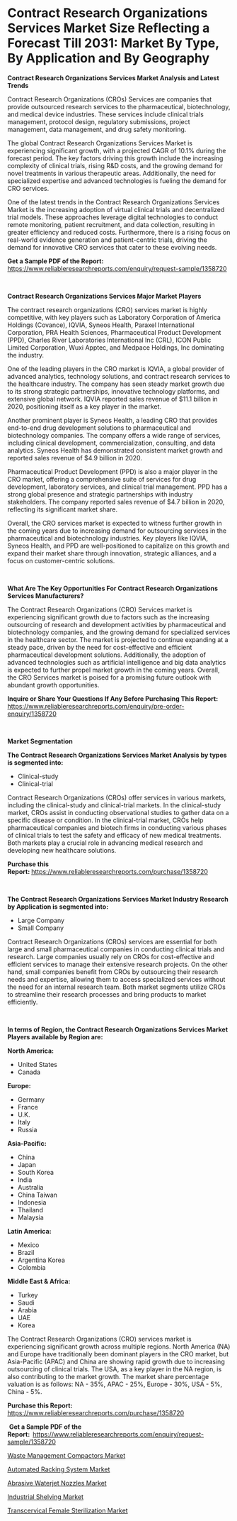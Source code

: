 <p><h1>Contract Research Organizations Services Market Size Reflecting a Forecast Till 2031: Market By Type, By Application and By Geography</h1></p><p><strong>Contract Research Organizations Services Market Analysis and Latest Trends</strong></p>
<p><p>Contract Research Organizations (CROs) Services are companies that provide outsourced research services to the pharmaceutical, biotechnology, and medical device industries. These services include clinical trials management, protocol design, regulatory submissions, project management, data management, and drug safety monitoring.</p><p>The global Contract Research Organizations Services Market is experiencing significant growth, with a projected CAGR of 10.1% during the forecast period. The key factors driving this growth include the increasing complexity of clinical trials, rising R&D costs, and the growing demand for novel treatments in various therapeutic areas. Additionally, the need for specialized expertise and advanced technologies is fueling the demand for CRO services.</p><p>One of the latest trends in the Contract Research Organizations Services Market is the increasing adoption of virtual clinical trials and decentralized trial models. These approaches leverage digital technologies to conduct remote monitoring, patient recruitment, and data collection, resulting in greater efficiency and reduced costs. Furthermore, there is a rising focus on real-world evidence generation and patient-centric trials, driving the demand for innovative CRO services that cater to these evolving needs.</p></p>
<p><strong>Get a Sample PDF of the Report:&nbsp;</strong> <a href="https://www.reliableresearchreports.com/enquiry/request-sample/1358720">https://www.reliableresearchreports.com/enquiry/request-sample/1358720</a></p>
<p>&nbsp;</p>
<p><strong>Contract Research Organizations Services Major Market Players</strong></p>
<p><p>The contract research organizations (CRO) services market is highly competitive, with key players such as Laboratory Corporation of America Holdings (Covance), IQVIA, Syneos Health, Paraxel International Corporation, PRA Health Sciences, Pharmaceutical Product Development (PPD), Charles River Laboratories International Inc (CRL), ICON Public Limited Corporation, Wuxi Apptec, and Medpace Holdings, Inc dominating the industry.</p><p>One of the leading players in the CRO market is IQVIA, a global provider of advanced analytics, technology solutions, and contract research services to the healthcare industry. The company has seen steady market growth due to its strong strategic partnerships, innovative technology platforms, and extensive global network. IQVIA reported sales revenue of $11.1 billion in 2020, positioning itself as a key player in the market.</p><p>Another prominent player is Syneos Health, a leading CRO that provides end-to-end drug development solutions to pharmaceutical and biotechnology companies. The company offers a wide range of services, including clinical development, commercialization, consulting, and data analytics. Syneos Health has demonstrated consistent market growth and reported sales revenue of $4.9 billion in 2020.</p><p>Pharmaceutical Product Development (PPD) is also a major player in the CRO market, offering a comprehensive suite of services for drug development, laboratory services, and clinical trial management. PPD has a strong global presence and strategic partnerships with industry stakeholders. The company reported sales revenue of $4.7 billion in 2020, reflecting its significant market share.</p><p>Overall, the CRO services market is expected to witness further growth in the coming years due to increasing demand for outsourcing services in the pharmaceutical and biotechnology industries. Key players like IQVIA, Syneos Health, and PPD are well-positioned to capitalize on this growth and expand their market share through innovation, strategic alliances, and a focus on customer-centric solutions.</p></p>
<p>&nbsp;</p>
<p><strong>What Are The Key Opportunities For Contract Research Organizations Services Manufacturers?</strong></p>
<p><p>The Contract Research Organizations (CRO) Services market is experiencing significant growth due to factors such as the increasing outsourcing of research and development activities by pharmaceutical and biotechnology companies, and the growing demand for specialized services in the healthcare sector. The market is projected to continue expanding at a steady pace, driven by the need for cost-effective and efficient pharmaceutical development solutions. Additionally, the adoption of advanced technologies such as artificial intelligence and big data analytics is expected to further propel market growth in the coming years. Overall, the CRO Services market is poised for a promising future outlook with abundant growth opportunities.</p></p>
<p><strong>Inquire or Share Your Questions If Any Before Purchasing This Report:</strong> <a href="https://www.reliableresearchreports.com/enquiry/pre-order-enquiry/1358720">https://www.reliableresearchreports.com/enquiry/pre-order-enquiry/1358720</a></p>
<p>&nbsp;</p>
<p><strong>Market Segmentation</strong></p>
<p><strong>The Contract Research Organizations Services Market Analysis by types is segmented into:</strong></p>
<p><ul><li>Clinical-study</li><li>Clinical-trial</li></ul></p>
<p><p>Contract Research Organizations (CROs) offer services in various markets, including the clinical-study and clinical-trial markets. In the clinical-study market, CROs assist in conducting observational studies to gather data on a specific disease or condition. In the clinical-trial market, CROs help pharmaceutical companies and biotech firms in conducting various phases of clinical trials to test the safety and efficacy of new medical treatments. Both markets play a crucial role in advancing medical research and developing new healthcare solutions.</p></p>
<p><strong>Purchase this Report:&nbsp;</strong><a href="https://www.reliableresearchreports.com/purchase/1358720">https://www.reliableresearchreports.com/purchase/1358720</a></p>
<p>&nbsp;</p>
<p><strong>The Contract Research Organizations Services Market Industry Research by Application is segmented into:</strong></p>
<p><ul><li>Large Company</li><li>Small Company</li></ul></p>
<p><p>Contract Research Organizations (CROs) services are essential for both large and small pharmaceutical companies in conducting clinical trials and research. Large companies usually rely on CROs for cost-effective and efficient services to manage their extensive research projects. On the other hand, small companies benefit from CROs by outsourcing their research needs and expertise, allowing them to access specialized services without the need for an internal research team. Both market segments utilize CROs to streamline their research processes and bring products to market efficiently.</p></p>
<p>&nbsp;</p>
<p><strong>In terms of Region, the Contract Research Organizations Services Market Players available by Region are:</strong></p>
<p>
    <p> <strong> North America: </strong>
        <ul>
            <li>United States</li>
            <li>Canada</li>
        </ul>
        </p> 
    <p> <strong> Europe: </strong>
        <ul>
            <li>Germany</li>
            <li>France</li>
            <li>U.K.</li>
            <li>Italy</li>
            <li>Russia</li>
        </ul>
        </p> 
    <p> <strong> Asia-Pacific: </strong>
        <ul>
            <li>China</li>
            <li>Japan</li>
            <li>South Korea</li>
            <li>India</li>
            <li>Australia</li>
            <li>China Taiwan</li>
            <li>Indonesia</li>
            <li>Thailand</li>
            <li>Malaysia</li>
        </ul>
        </p> 
    <p> <strong> Latin America: </strong>
        <ul>
            <li>Mexico</li>
            <li>Brazil</li>
            <li>Argentina Korea</li>
            <li>Colombia</li>
        </ul>
        </p> 
    <p> <strong> Middle East & Africa: </strong>
        <ul>
            <li>Turkey</li>
            <li>Saudi</li>
            <li>Arabia</li>
            <li>UAE</li>
            <li>Korea</li>
        </ul>
    </p>
    </p>
<p><p>The Contract Research Organizations (CRO) services market is experiencing significant growth across multiple regions. North America (NA) and Europe have traditionally been dominant players in the CRO market, but Asia-Pacific (APAC) and China are showing rapid growth due to increasing outsourcing of clinical trials. The USA, as a key player in the NA region, is also contributing to the market growth. The market share percentage valuation is as follows: NA - 35%, APAC - 25%, Europe - 30%, USA - 5%, China - 5%.</p></p>
<p><strong>Purchase this Report: </strong><a href="https://www.reliableresearchreports.com/purchase/1358720">https://www.reliableresearchreports.com/purchase/1358720</a></p>
<p>&nbsp;<strong>Get a Sample PDF of the Report:&nbsp;&nbsp;</strong><a href="https://www.reliableresearchreports.com/enquiry/request-sample/1358720">https://www.reliableresearchreports.com/enquiry/request-sample/1358720</a></p>
<p><strong></strong></p>
<p><p><a href="https://medium.com/@madisonsimmons10/waste-management-compactors-market-size-reveals-the-best-marketing-channels-in-global-industry-a3a4b2ef8316">Waste Management Compactors Market</a></p><p><a href="https://medium.com/@susandixon1989/automated-racking-system-market-insight-market-trends-growth-forecasted-from-2024-to-2031-c94761cf6e05">Automated Racking System Market</a></p><p><a href="https://medium.com/@blockchainbaron55/analyzing-abrasive-waterjet-nozzles-market-global-industry-perspective-and-forecast-2024-to-2031-1bdda56c8b43">Abrasive Waterjet Nozzles Market</a></p><p><a href="https://medium.com/@susandixon1989/industrial-shelving-market-size-reveals-the-best-marketing-channels-in-global-industry-2e41e197c539">Industrial Shelving Market</a></p><p><a href="https://github.com/brenzgnarento/Market-Research-Report-List-1/blob/main/transcervical-female-sterilization-market.md">Transcervical Female Sterilization Market</a></p></p>